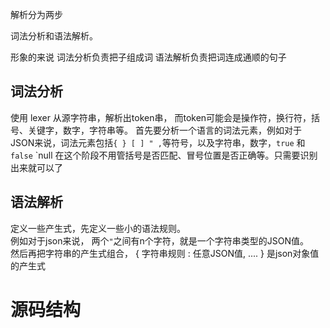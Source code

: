 解析分为两步

词法分析和语法解析。

形象的来说
词法分析负责把子组成词
语法解析负责把词连成通顺的句子

## 词法分析
使用 lexer 从源字符串，解析出token串， 而token可能会是操作符，换行符，括号、关键字，数字，字符串等。
首先要分析一个语言的词法元素，例如对于JSON来说，词法元素包括`{ } [ ] " ,`等符号，以及字符串，数字，`true` 和 `false`   `null
在这个阶段不用管括号是否匹配、冒号位置是否正确等。只需要识别出来就可以了
## 语法解析
定义一些产生式，先定义一些小的语法规则。  
例如对于json来说， 两个`"`之间有n个字符，就是一个字符串类型的JSON值。    
然后再把字符串的产生式组合， { 字符串规则 : 任意JSON值, .... }  是json对象值的产生式

# 源码结构